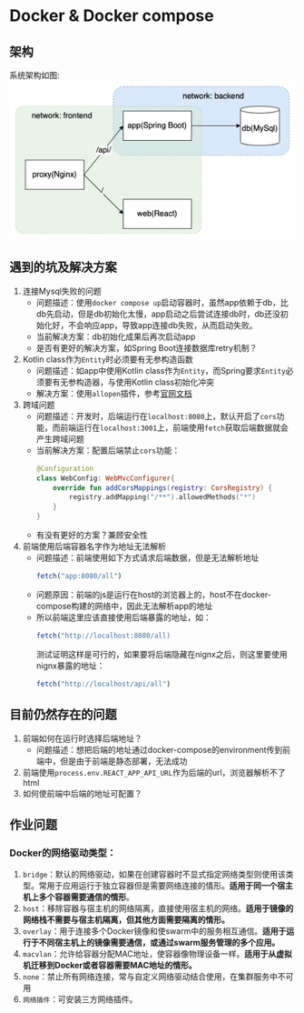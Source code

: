 # Docker & Docker compose
## 架构
系统架构如图:   
![arch](arch.png)
## 遇到的坑及解决方案
1. 连接Mysql失败的问题  
   - 问题描述：使用`docker compose up`启动容器时，虽然app依赖于db，比db先启动，但是db初始化太慢，app启动之后尝试连接db时，db还没初始化好，不会响应app，导致app连接db失败，从而启动失败。  
   - 当前解决方案：db初始化成果后再次启动app  
   - 是否有更好的解决方案，如Spring Boot连接数据库retry机制？
2. Kotlin class作为`Entity`时必须要有无参构造函数  
   - 问题描述：如app中使用Kotlin class作为`Entity`，而Spring要求`Entity`必须要有无参构造器，与使用Kotlin class初始化冲突
   - 解决方案：使用`allopen`插件，参考[官网文档](https://spring.io/guides/tutorials/spring-boot-kotlin/)
3. 跨域问题  
   - 问题描述：开发时，后端运行在`localhost:8080`上，默认开启了`cors`功能，而前端运行在`localhost:3001`上，前端使用`fetch`获取后端数据就会产生跨域问题
   - 当前解决方案：配置后端禁止`cors`功能：
        ```kotlin
        @Configuration
        class WebConfig: WebMvcConfigurer{
            override fun addCorsMappings(registry: CorsRegistry) {
                registry.addMapping("/**").allowedMethods("*")
            }
        }
        ```
    - 有没有更好的方案？兼顾安全性
4. 前端使用后端容器名字作为地址无法解析
   - 问题描述：前端使用如下方式请求后端数据，但是无法解析地址
        ```js
        fetch("app:8080/all")
        ```
   - 问题原因：前端的js是运行在host的浏览器上的，host不在docker-compose构建的网络中，因此无法解析app的地址
   - 所以前端这里应该直接使用后端暴露的地址，如：
        ```js
        fetch("http://localhost:8080/all)
        ```
        测试证明这样是可行的，如果要将后端隐藏在nignx之后，则这里要使用nignx暴露的地址：
        ```js
        fetch("http://localhost/api/all")
        ```
## 目前仍然存在的问题
1. 前端如何在运行时选择后端地址？
   - 问题描述：想把后端的地址通过docker-compose的environment传到前端中，但是由于前端是静态部署，无法成功
2. 前端使用`process.env.REACT_APP_API_URL`作为后端的url，浏览器解析不了html
3. 如何使前端中后端的地址可配置？

## 作业问题
### Docker的网络驱动类型：
1. `bridge`：默认的网络驱动，如果在创建容器时不显式指定网络类型则使用该类型。常用于应用运行于独立容器但是需要网络连接的情形。**适用于同一个宿主机上多个容器需要通信的情形**。
2. `host`：移除容器与宿主机的网络隔离，直接使用宿主机的网络。**适用于镜像的网络栈不需要与宿主机隔离，但其他方面需要隔离的情形。**
3. `overlay`：用于连接多个Docker镜像和使swarm中的服务相互通信。**适用于运行于不同宿主机上的镜像需要通信，或通过swarm服务管理的多个应用。**
4. `macvlan`：允许给容器分配MAC地址，使容器像物理设备一样。**适用于从虚拟机迁移到Docker或者容器需要MAC地址的情形。**
5. `none`：禁止所有网络连接，常与自定义网络驱动结合使用，在集群服务中不可用
6. `网络插件`：可安装三方网络插件。
